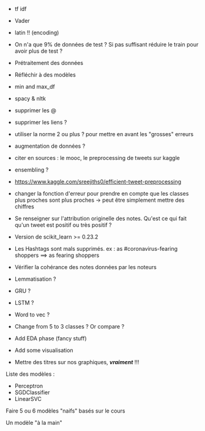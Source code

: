 - tf idf
- Vader
- latin !! (encoding)
- On n'a que 9% de données de test ? Si pas suffisant réduire le train pour avoir plus de test ? 
- Prétraitement des données
- Réfléchir à des modèles
- min and max_df
- spacy & nltk 
- supprimer les @ 
- supprimer les liens ?
- utiliser la norme 2 ou plus ? pour mettre en avant les "grosses" erreurs
- augmentation de données ?
- citer en sources : le mooc, le preprocessing de tweets sur kaggle
- ensembling ?
- https://www.kaggle.com/sreejiths0/efficient-tweet-preprocessing
- changer la fonction d'erreur pour prendre en compte que les classes plus proches sont plus proches  -> peut être simplement mettre des chiffres 
- Se renseigner sur l'attribution originelle des notes. Qu'est ce qui fait qu'un tweet est positif ou très positif ? 
- Version de scikit_learn >= 0.23.2
- Les Hashtags sont mals supprimés. ex : as #coronavirus-fearing shoppers ==> as fearing shoppers
- Vérifier la cohérance des notes données par les noteurs


- Lemmatisation ?
- GRU ?
- LSTM ?
- Word to vec ? 


- Change from 5 to 3 classes ? Or compare ?


- Add EDA phase (fancy stuff)
- Add some visualisation
- Mettre des titres sur nos graphiques, ***vraiment*** !!!


Liste des modèles : 

- Perceptron
- SGDClassifier
- LinearSVC


Faire 5 ou 6 modèles "naifs" basés sur le cours 

Un modèle "à la main" 


